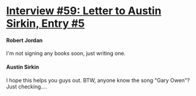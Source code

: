 # [Interview #59: Letter to Austin Sirkin, Entry #5](https://www.theoryland.com/intvmain.php?i=59#5)

#### Robert Jordan

I'm not signing any books soon, just writing one.

#### Austin Sirkin

I hope this helps you guys out. BTW, anyone know the song "Gary Owen"? Just checking....

